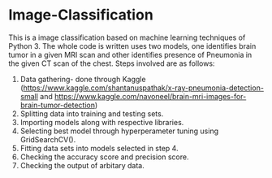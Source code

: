 # Image-Classification
This is a image classification based on machine learning techniques of Python 3. The whole code is written uses two models, one identifies brain tumor in a given MRI scan and other identifies presence of Pneumonia in the given CT scan of the chest.
Steps involved are as follows:
1.   Data gathering- done through Kaggle (https://www.kaggle.com/shantanuspathak/x-ray-pneumonia-detection-small and https://www.kaggle.com/navoneel/brain-mri-images-for-brain-tumor-detection)
2.   Splitting data into training and testing sets.
3.   Importing models along with respective libraries.
4.   Selecting best model through hyperperameter tuning using GridSearchCV().
5.   Fitting data sets into models selected in step 4.
6.   Checking the accuracy score and precision score.
7.   Checking the output of arbitary data.

